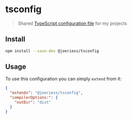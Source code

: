 # tsconfig

> Shared [TypeScript configuration file](https://www.typescriptlang.org/docs/handbook/tsconfig-json.html) for my projects

## Install

```bash
npm install --save-dev @joeriess/tsconfig
```

## Usage

To use this configuration you can simply `extend` from it:

```json
{
  "extends": "@joeriess/tsconfig",
  "compilerOptions:": {
    "outDir": "dist"
  }
}
```
